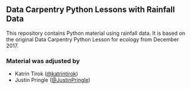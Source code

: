 ## Data Carpentry Python Lessons with Rainfall Data

This repository contains Python material using rainfall
data. It is based on the original Data Carpentry Python Lesson for ecology from December 2017.

### Material was adjusted by

- Katrin Tirok ([@katrintirok](https://github.com/katrintirok))
- Justin Pringle ([@JustinPringle](https://github.com/JustinPringle))
